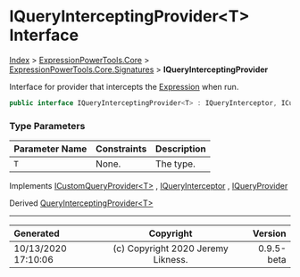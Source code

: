 ﻿# IQueryInterceptingProvider&lt;T> Interface

[Index](../index.md) > [ExpressionPowerTools.Core](ExpressionPowerTools.Core.a.md) > [ExpressionPowerTools.Core.Signatures](ExpressionPowerTools.Core.Signatures.n.md) > **IQueryInterceptingProvider<T>**

Interface for provider that intercepts the [Expression](https://docs.microsoft.com/dotnet/api/system.linq.expressions.expression) when run.

```csharp
public interface IQueryInterceptingProvider<T> : IQueryInterceptor, ICustomQueryProvider<T>
```

### Type Parameters

| Parameter Name | Constraints | Description |
| :-- | :-- | :-- |
| `T` | None. | The type. |

Implements  [ICustomQueryProvider&lt;T>](ExpressionPowerTools.Core.Signatures.ICustomQueryProvider`1.i.md) ,  [IQueryInterceptor](ExpressionPowerTools.Core.Signatures.IQueryInterceptor.i.md) ,  [IQueryProvider](https://docs.microsoft.com/dotnet/api/system.linq.iqueryprovider) 

Derived  [QueryInterceptingProvider&lt;T>](ExpressionPowerTools.Core.Providers.QueryInterceptingProvider`1.cs.md) 


---

| Generated | Copyright | Version |
| :-- | :-: | --: |
| 10/13/2020 17:10:06 | (c) Copyright 2020 Jeremy Likness. | 0.9.5-beta |
